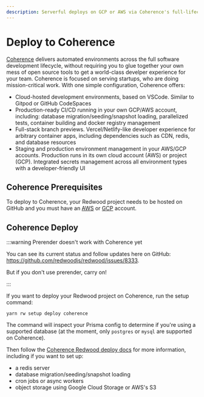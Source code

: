 ```yaml
---
description: Serverful deploys on GCP or AWS via Coherence's full-lifecycle environment automation
---
```


# Deploy to Coherence

[Coherence](https://www.withcoherence.com/) delivers automated environments across the full software development lifecycle, without requiring you to glue together your own mess of open source tools to get a world-class develper experience for your team. Coherence is focused on serving startups, who are doing mission-critical work. With one simple configuration, Coherence offers:

- Cloud-hosted development environments, based on VSCode. Similar to Gitpod or GitHub CodeSpaces
- Production-ready CI/CD running in your own GCP/AWS account, including: database migration/seeding/snapshot loading, parallelized tests, container building and docker registry management
- Full-stack branch previews. Vercel/Netlify-like developer experience for arbitrary container apps, including dependencies such as CDN, redis, and database resources
- Staging and production environment management in your AWS/GCP accounts. Production runs in its own cloud account (AWS) or project (GCP). Integrated secrets management across all environment types with a developer-friendly UI

## Coherence Prerequisites

To deploy to Coherence, your Redwood project needs to be hosted on GitHub and you must have an [AWS](https://docs.withcoherence.com/docs/overview/aws-deep-dive) or [GCP](https://docs.withcoherence.com/docs/overview/gcp-deep-dive) account.

## Coherence Deploy

:::warning Prerender doesn't work with Coherence yet

You can see its current status and follow updates here on GitHub: https://github.com/redwoodjs/redwood/issues/8333.

But if you don't use prerender, carry on!

:::

If you want to deploy your Redwood project on Coherence, run the setup command:

```
yarn rw setup deploy coherence
```

The command will inspect your Prisma config to determine if you're using a supported database (at the moment, only `postgres` or `mysql` are supported on Coherence).

Then follow the [Coherence Redwood deploy docs](https://docs.withcoherence.com/docs/configuration/frameworks#redwood-js) for more information, including if you want to set up:
- a redis server
- database migration/seeding/snapshot loading
- cron jobs or async workers
- object storage using Google Cloud Storage or AWS's S3
